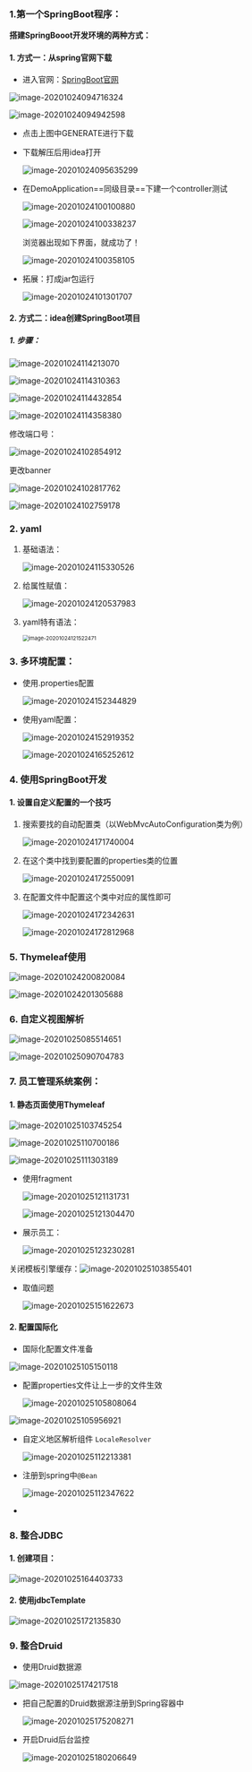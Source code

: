 

### 1.第一个SpringBoot程序：

**搭建SpringBooot开发环境的两种方式：**

#### 1. 方式一：从spring官网下载

- 进入官网：[SpringBoot官网](https://spring.io/projects/spring-boot#overview)

![image-20201024094716324](https://gitee.com/yuziyan/cloudimage/raw/master/img/20201024094716.png)

![image-20201024094942598](https://gitee.com/yuziyan/cloudimage/raw/master/img/20201024094942.png)

- 点击上图中GENERATE进行下载

- 下载解压后用idea打开

  ![image-20201024095635299](https://gitee.com/yuziyan/cloudimage/raw/master/img/20201024095635.png)

- 在DemoApplication==同级目录==下建一个controller测试

  ![image-20201024100100880](https://gitee.com/yuziyan/cloudimage/raw/master/img/20201024100101.png)

  ![image-20201024100338237](https://gitee.com/yuziyan/cloudimage/raw/master/img/20201024100338.png)

  浏览器出现如下界面，就成功了！

  ![image-20201024100358105](https://gitee.com/yuziyan/cloudimage/raw/master/img/20201024100358.png)

- 拓展：打成jar包运行

  ![image-20201024101301707](https://gitee.com/yuziyan/cloudimage/raw/master/img/20201024101301.png)



#### 2. 方式二：idea创建SpringBoot项目

##### 1. 步骤：

![image-20201024114213070](https://gitee.com/yuziyan/cloudimage/raw/master/img/20201024114213.png)

![image-20201024114310363](https://gitee.com/yuziyan/cloudimage/raw/master/img/20201024114310.png)

![image-20201024114432854](https://gitee.com/yuziyan/cloudimage/raw/master/img/20201024114432.png)



![image-20201024114358380](https://gitee.com/yuziyan/cloudimage/raw/master/img/20201024114358.png)





修改端口号：

![image-20201024102854912](https://gitee.com/yuziyan/cloudimage/raw/master/img/20201024102855.png)

更改banner

![image-20201024102817762](https://gitee.com/yuziyan/cloudimage/raw/master/img/20201024102948.png)

![image-20201024102759178](https://gitee.com/yuziyan/cloudimage/raw/master/img/20201024102759.png)



### 2. yaml

1. 基础语法：

   ![image-20201024115330526](https://gitee.com/yuziyan/cloudimage/raw/master/img/20201024115330.png)

2. 给属性赋值：

   ![image-20201024120537983](https://gitee.com/yuziyan/cloudimage/raw/master/img/20201024120538.png)

3. yaml特有语法：

   <img src="https://gitee.com/yuziyan/cloudimage/raw/master/img/20201024121522.png" alt="image-20201024121522471" style="zoom:67%;" />

### 3. 多环境配置：

- 使用.properties配置

  ![image-20201024152344829](https://gitee.com/yuziyan/cloudimage/raw/master/img/20201024152933.png)

- 使用yaml配置：

  ![image-20201024152919352](https://gitee.com/yuziyan/cloudimage/raw/master/img/20201024152919.png)

  ![image-20201024165252612](https://gitee.com/yuziyan/cloudimage/raw/master/img/20201024173820.png)

### 4. 使用SpringBoot开发

####  1. 设置自定义配置的一个技巧

1. 搜索要找的自动配置类（以WebMvcAutoConfiguration类为例）

   ![image-20201024171740004](https://gitee.com/yuziyan/cloudimage/raw/master/img/20201024171740.png)

2. 在这个类中找到要配置的properties类的位置

   ![image-20201024172550091](https://gitee.com/yuziyan/cloudimage/raw/master/img/20201024172550.png)

3. 在配置文件中配置这个类中对应的属性即可

   ![image-20201024172342631](https://gitee.com/yuziyan/cloudimage/raw/master/img/20201024172342.png)

   ![image-20201024172812968](https://gitee.com/yuziyan/cloudimage/raw/master/img/20201024172813.png)

### 5. Thymeleaf使用

![image-20201024200820084](https://gitee.com/yuziyan/cloudimage/raw/master/img/20201024200820.png)

![image-20201024201305688](https://gitee.com/yuziyan/cloudimage/raw/master/img/20201024201305.png)

### 6. 自定义视图解析

![image-20201025085514651](https://gitee.com/yuziyan/cloudimage/raw/master/img/20201025085626.png)

![image-20201025090704783](https://gitee.com/yuziyan/cloudimage/raw/master/img/20201025090704.png)

### 7. 员工管理系统案例：

#### 1. 静态页面使用Thymeleaf

![image-20201025103745254](https://gitee.com/yuziyan/cloudimage/raw/master/img/20201025103745.png)

![image-20201025110700186](https://gitee.com/yuziyan/cloudimage/raw/master/img/20201025110700.png)

![image-20201025111303189](https://gitee.com/yuziyan/cloudimage/raw/master/img/20201025111303.png)

- 使用fragment

  ![image-20201025121131731](https://gitee.com/yuziyan/cloudimage/raw/master/img/20201025121132.png)

  ![image-20201025121304470](https://gitee.com/yuziyan/cloudimage/raw/master/img/20201025121304.png)

- 展示员工：

  ![image-20201025123230281](https://gitee.com/yuziyan/cloudimage/raw/master/img/20201025123230.png)

关闭模板引擎缓存：![image-20201025103855401](https://gitee.com/yuziyan/cloudimage/raw/master/img/20201025103855.png)

- 取值问题

  ![image-20201025151622673](https://gitee.com/yuziyan/cloudimage/raw/master/img/20201025151622.png)

#### 2. 配置国际化

- 国际化配置文件准备

![image-20201025105150118](https://gitee.com/yuziyan/cloudimage/raw/master/img/20201025105150.png)

- 配置properties文件让上一步的文件生效

  ![image-20201025105808064](https://gitee.com/yuziyan/cloudimage/raw/master/img/20201025105808.png)

![image-20201025105956921](https://gitee.com/yuziyan/cloudimage/raw/master/img/20201025105957.png)

- 自定义地区解析组件 `LocaleResolver`

  ![image-20201025112213381](https://gitee.com/yuziyan/cloudimage/raw/master/img/20201025112358.png)

- 注册到spring中`@Bean`

  ![image-20201025112347622](https://gitee.com/yuziyan/cloudimage/raw/master/img/20201025112347.png)

- 

### 8. 整合JDBC

#### 1. 创建项目：

![image-20201025164403733](https://gitee.com/yuziyan/cloudimage/raw/master/img/20201025164403.png)

#### 2. 使用jdbcTemplate

![image-20201025172135830](https://gitee.com/yuziyan/cloudimage/raw/master/img/20201025172136.png)

###  9. 整合Druid

- 使用Druid数据源

![image-20201025174217518](https://gitee.com/yuziyan/cloudimage/raw/master/img/20201025174217.png)

- 把自己配置的Druid数据源注册到Spring容器中

  ![image-20201025175208271](https://gitee.com/yuziyan/cloudimage/raw/master/img/20201025175208.png)

- 开启Druid后台监控

  ![image-20201025180206649](https://gitee.com/yuziyan/cloudimage/raw/master/img/20201025180206.png)